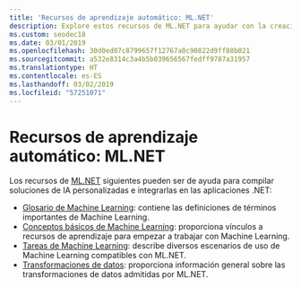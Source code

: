 ```yaml
---
title: 'Recursos de aprendizaje automático: ML.NET'
description: Explore estos recursos de ML.NET para ayudar con la creación de soluciones de IA personalizadas y su integración en las aplicaciones .NET.
ms.custom: seodec18
ms.date: 03/01/2019
ms.openlocfilehash: 30d0ed07c8799657f12767a0c90822d9ff88b021
ms.sourcegitcommit: a532e8314c3a4b5b039656567fedff9787a31957
ms.translationtype: HT
ms.contentlocale: es-ES
ms.lasthandoff: 03/02/2019
ms.locfileid: "57251071"
---
```

# <a name="machine-learning-resources---mlnet"></a>Recursos de aprendizaje automático: ML.NET

Los recursos de [ML.NET](../index.md) siguientes pueden ser de ayuda para compilar soluciones de IA personalizadas e integrarlas en las aplicaciones .NET:

- [Glosario de Machine Learning](glossary.md): contiene las definiciones de términos importantes de Machine Learning.
- [Conceptos básicos de Machine Learning](basics.md): proporciona vínculos a recursos de aprendizaje para empezar a trabajar con Machine Learning.
- [Tareas de Machine Learning](tasks.md): describe diversos escenarios de uso de Machine Learning compatibles con ML.NET.
- [Transformaciones de datos](transforms.md): proporciona información general sobre las transformaciones de datos admitidas por ML.NET.
